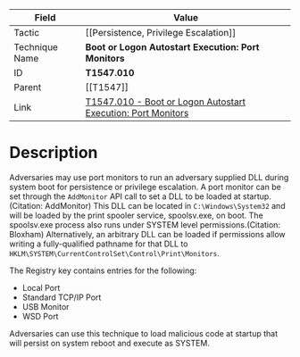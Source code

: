 
|Field|Value|
|---|---|
|Tactic|[[Persistence,  Privilege Escalation]]|
|Technique Name|**Boot or Logon Autostart Execution: Port Monitors**|
|ID|**T1547.010**|
|Parent|[[T1547]]|
|Link|[T1547.010 - Boot or Logon Autostart Execution: Port Monitors](https://attack.mitre.org/techniques/T1547/010)|

# Description

Adversaries may use port monitors to run an adversary supplied DLL during system boot for persistence or privilege escalation. A port monitor can be set through the <code>AddMonitor</code> API call to set a DLL to be loaded at startup.(Citation: AddMonitor) This DLL can be located in <code>C:\Windows\System32</code> and will be loaded by the print spooler service, spoolsv.exe, on boot. The spoolsv.exe process also runs under SYSTEM level permissions.(Citation: Bloxham) Alternatively, an arbitrary DLL can be loaded if permissions allow writing a fully-qualified pathname for that DLL to <code>HKLM\SYSTEM\CurrentControlSet\Control\Print\Monitors</code>. 

The Registry key contains entries for the following:

* Local Port
* Standard TCP/IP Port
* USB Monitor
* WSD Port

Adversaries can use this technique to load malicious code at startup that will persist on system reboot and execute as SYSTEM.